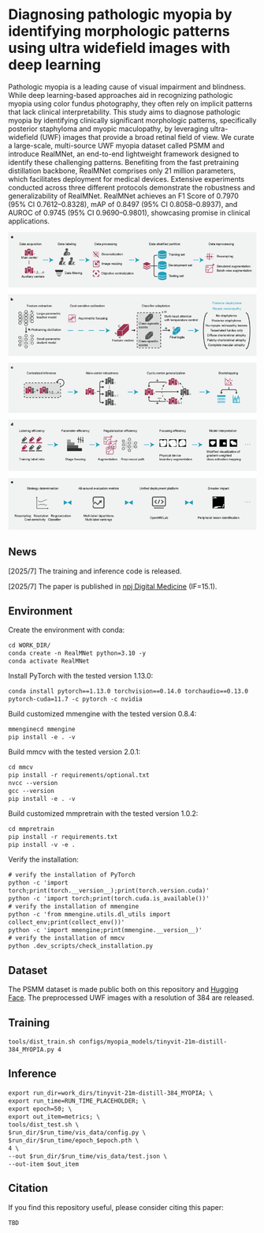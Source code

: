 # Diagnosing pathologic myopia by identifying morphologic patterns using ultra widefield images with deep learning

Pathologic myopia is a leading cause of visual impairment and blindness. While deep learning-based approaches aid in recognizing pathologic myopia using color fundus photography, they often rely on implicit patterns that lack clinical interpretability. This study aims to diagnose pathologic myopia by identifying clinically significant morphologic patterns, specifically posterior staphyloma and myopic maculopathy, by leveraging ultra-widefield (UWF) images that provide a broad retinal field of view. We curate a large-scale, multi-source UWF myopia dataset called PSMM and introduce RealMNet, an end-to-end lightweight framework designed to identify these challenging patterns. Benefiting from the fast pretraining distillation backbone, RealMNet comprises only 21 million parameters, which facilitates deployment for medical devices. Extensive experiments conducted across three different protocols demonstrate the robustness and generalizability of RealMNet. RealMNet achieves an F1 Score of 0.7970 (95% CI 0.7612–0.8328), mAP of 0.8497 (95% CI 0.8058–0.8937), and AUROC of 0.9745 (95% CI 0.9690–0.9801), showcasing promise in clinical applications.

![overview](assets/overview.png)

## News

[2025/7] The training and inference code is released.

[2025/7] The paper is published in [npj Digital Medicine](10.1038/s41746-025-01849-y) (IF=15.1).

## Environment

Create the environment with conda:

```shell
cd WORK_DIR/
conda create -n RealMNet python=3.10 -y
conda activate RealMNet
```

Install PyTorch with the tested version 1.13.0:

```shell
conda install pytorch==1.13.0 torchvision==0.14.0 torchaudio==0.13.0 pytorch-cuda=11.7 -c pytorch -c nvidia
```

Build customized mmengine with the tested version 0.8.4:

```shell
mmenginecd mmengine
pip install -e . -v
```

Build mmcv with the tested version 2.0.1:

```shell
cd mmcv
pip install -r requirements/optional.txt
nvcc --version
gcc --version
pip install -e . -v
```

Build customized mmpretrain with the tested version 1.0.2:

```shell
cd mmpretrain
pip install -r requirements.txt
pip install -v -e .
```

Verify the installation:

```shell
# verify the installation of PyTorch
python -c 'import torch;print(torch.__version__);print(torch.version.cuda)'
python -c 'import torch;print(torch.cuda.is_available())'
# verify the installation of mmengine
python -c 'from mmengine.utils.dl_utils import collect_env;print(collect_env())'
python -c 'import mmengine;print(mmengine.__version__)'
# verify the installation of mmcv
python .dev_scripts/check_installation.py
```

## Dataset

The PSMM dataset is made public both on this repository and [Hugging Face](https://huggingface.co/datasets/yo3nglau/PSMM). The preprocessed UWF images with a resolution of 384 are released.

## Training

```shell
tools/dist_train.sh configs/myopia_models/tinyvit-21m-distill-384_MYOPIA.py 4
```

## Inference

```shell
export run_dir=work_dirs/tinyvit-21m-distill-384_MYOPIA; \
export run_time=RUN_TIME_PLACEHOLDER; \
export epoch=50; \
export out_item=metrics; \
tools/dist_test.sh \
$run_dir/$run_time/vis_data/config.py \
$run_dir/$run_time/epoch_$epoch.pth \
4 \
--out $run_dir/$run_time/vis_data/test.json \
--out-item $out_item
```

## Citation

If you find this repository useful, please consider citing this paper:

```
TBD
```

